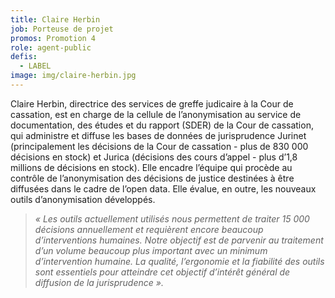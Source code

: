 ```yaml
---
title: Claire Herbin
job: Porteuse de projet
promos: Promotion 4
role: agent-public
defis:
  - LABEL
image: img/claire-herbin.jpg
---
```

Claire Herbin, directrice des services de greffe judicaire à la Cour de cassation, est en charge de la cellule de l’anonymisation au service de documentation, des études et du rapport (SDER) de la Cour de cassation, qui administre et diffuse les bases de données de jurisprudence Jurinet (principalement les décisions de la Cour de cassation - plus de 830 000 décisions en stock) et Jurica (décisions des cours d’appel - plus d’1,8 millions de décisions en stock). Elle encadre l’équipe qui procède au contrôle de l’anonymisation des décisions de justice destinées à être diffusées dans le cadre de l’open data. Elle évalue, en outre, les nouveaux outils d’anonymisation développés.

> *« Les outils actuellement utilisés nous permettent de traiter 15 000 décisions annuellement et requièrent encore beaucoup d’interventions humaines. Notre objectif est de parvenir au traitement d’un volume beaucoup plus important avec un minimum d’intervention humaine. La qualité, l’ergonomie et la fiabilité des outils sont essentiels pour atteindre cet objectif d’intérêt général de diffusion de la jurisprudence ».*